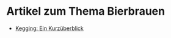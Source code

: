 # Artikel zum Thema Bierbrauen

* [Kegging: Ein Kurzüberblick](https://github.com/aschet/brauartikel/releases/download/KEGGING_1.0/Kegging_Ein_Kurzueberblick.pdf)

